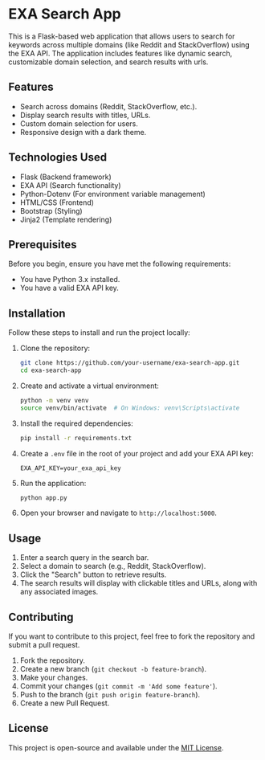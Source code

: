 # EXA Search App

This is a Flask-based web application that allows users to search for keywords across multiple domains (like Reddit and StackOverflow) using the EXA API. The application includes features like dynamic search, customizable domain selection, and search results with urls.

## Features
- Search across domains (Reddit, StackOverflow, etc.).
- Display search results with titles, URLs.
- Custom domain selection for users.
- Responsive design with a dark theme.

## Technologies Used
- Flask (Backend framework)
- EXA API (Search functionality)
- Python-Dotenv (For environment variable management)
- HTML/CSS (Frontend)
- Bootstrap (Styling)
- Jinja2 (Template rendering)

## Prerequisites

Before you begin, ensure you have met the following requirements:
- You have Python 3.x installed.
- You have a valid EXA API key.

## Installation

Follow these steps to install and run the project locally:

1. Clone the repository:

    ```bash
    git clone https://github.com/your-username/exa-search-app.git
    cd exa-search-app
    ```

2. Create and activate a virtual environment:

    ```bash
    python -m venv venv
    source venv/bin/activate  # On Windows: venv\Scripts\activate
    ```

3. Install the required dependencies:

    ```bash
    pip install -r requirements.txt
    ```

4. Create a `.env` file in the root of your project and add your EXA API key:

    ```
    EXA_API_KEY=your_exa_api_key
    ```

5. Run the application:

    ```bash
    python app.py
    ```

6. Open your browser and navigate to `http://localhost:5000`.

## Usage

1. Enter a search query in the search bar.
2. Select a domain to search (e.g., Reddit, StackOverflow).
3. Click the "Search" button to retrieve results.
4. The search results will display with clickable titles and URLs, along with any associated images.


## Contributing

If you want to contribute to this project, feel free to fork the repository and submit a pull request.

1. Fork the repository.
2. Create a new branch (`git checkout -b feature-branch`).
3. Make your changes.
4. Commit your changes (`git commit -m 'Add some feature'`).
5. Push to the branch (`git push origin feature-branch`).
6. Create a new Pull Request.

## License

This project is open-source and available under the [MIT License](LICENSE).
